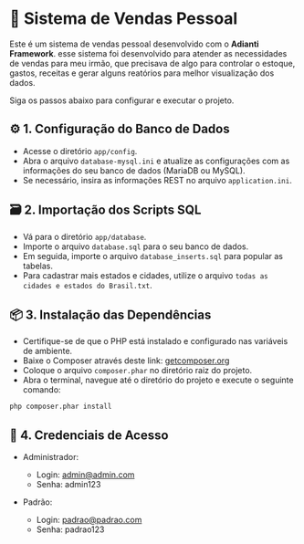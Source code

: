 # 🛒 Sistema de Vendas Pessoal

Este é um sistema de vendas pessoal desenvolvido com o **Adianti Framework**. esse sistema foi desenvolvido para atender as necessidades de vendas para meu irmão, que precisava de algo para controlar o estoque, gastos, receitas e gerar alguns reatórios para melhor visualização dos dados.

Siga os passos abaixo para configurar e executar o projeto.

## ⚙️ 1. Configuração do Banco de Dados

- Acesse o diretório `app/config`.
- Abra o arquivo `database-mysql.ini` e atualize as configurações com as informações do seu banco de dados (MariaDB ou MySQL).
- Se necessário, insira as informações REST no arquivo `application.ini`.

## 🗃️ 2. Importação dos Scripts SQL

- Vá para o diretório `app/database`.
- Importe o arquivo `database.sql` para o seu banco de dados.
- Em seguida, importe o arquivo `database_inserts.sql` para popular as tabelas.
- Para cadastrar mais estados e cidades, utilize o arquivo `todas as cidades e estados do Brasil.txt`.

## 📦 3. Instalação das Dependências

- Certifique-se de que o PHP está instalado e configurado nas variáveis de ambiente.
- Baixe o Composer através deste link: [getcomposer.org](https://getcomposer.org/download/latest-stable/composer.phar)
- Coloque o arquivo `composer.phar` no diretório raiz do projeto.
- Abra o terminal, navegue até o diretório do projeto e execute o seguinte comando:

```bash
php composer.phar install
````

## 🔑 4. Credenciais de Acesso

- Administrador:
  - Login: admin@admin.com
  - Senha: admin123

- Padrão:
  - Login: padrao@padrao.com
  - Senha: padrao123
